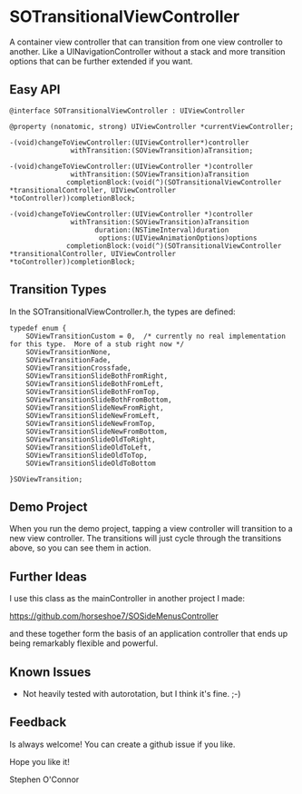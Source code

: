 # SOTransitionalViewController

A container view controller that can transition from one view controller to another.  Like a UINavigationController without a stack and more transition options that can be further extended if you want.

## Easy API

```objc
@interface SOTransitionalViewController : UIViewController

@property (nonatomic, strong) UIViewController *currentViewController;

-(void)changeToViewController:(UIViewController*)controller 
               withTransition:(SOViewTransition)aTransition;

-(void)changeToViewController:(UIViewController *)controller 
               withTransition:(SOViewTransition)aTransition 
              completionBlock:(void(^)(SOTransitionalViewController *transitionalController, UIViewController *toController))completionBlock;

-(void)changeToViewController:(UIViewController *)controller 
               withTransition:(SOViewTransition)aTransition
                     duration:(NSTimeInterval)duration
                      options:(UIViewAnimationOptions)options
              completionBlock:(void(^)(SOTransitionalViewController *transitionalController, UIViewController *toController))completionBlock;

```

## Transition Types

In the SOTransitionalViewController.h, the types are defined:

```objc
typedef enum {
    SOViewTransitionCustom = 0,  /* currently no real implementation for this type.  More of a stub right now */
    SOViewTransitionNone,
    SOViewTransitionFade,
    SOViewTransitionCrossfade,
    SOViewTransitionSlideBothFromRight,
    SOViewTransitionSlideBothFromLeft,
    SOViewTransitionSlideBothFromTop,
    SOViewTransitionSlideBothFromBottom,
    SOViewTransitionSlideNewFromRight,
    SOViewTransitionSlideNewFromLeft,
    SOViewTransitionSlideNewFromTop,
    SOViewTransitionSlideNewFromBottom,
    SOViewTransitionSlideOldToRight,
    SOViewTransitionSlideOldToLeft,
    SOViewTransitionSlideOldToTop,
    SOViewTransitionSlideOldToBottom
    
}SOViewTransition;
```

## Demo Project

When you run the demo project, tapping a view controller will transition to a new view controller.  The transitions will just cycle through the transitions above, so you can see them in action.

## Further Ideas

I use this class as the mainController in another project I made:

https://github.com/horseshoe7/SOSideMenusController

and these together form the basis of an application controller that ends up being remarkably flexible and powerful.

## Known Issues

 * Not heavily tested with autorotation, but I think it's fine.  ;-)

## Feedback

Is always welcome!  You can create a github issue if you like.

Hope you like it!

Stephen O'Connor
